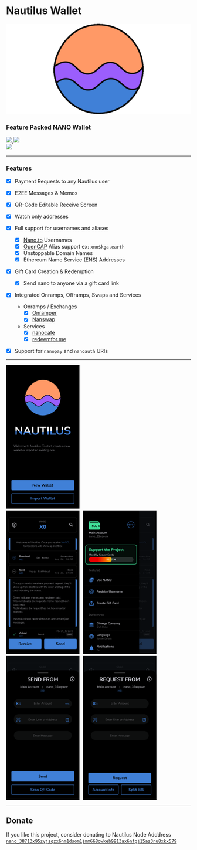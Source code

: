 # Nautilus Wallet

![Cover](/assets/banner.png)

### Feature Packed NANO Wallet

<a href="https://perish.co/promo">
   <img src="https://imagedelivery.net/uA65-M4gr037oB0C4RNdvw/c6fef9c3-dc48-4973-8303-c4d35e655d00/public" width="200">
   <img src="https://imagedelivery.net/uA65-M4gr037oB0C4RNdvw/6c37de35-3ef8-4dd1-ba97-62d5b57fea00/public" width="200">
   <br/>
   <img src="https://imagedelivery.net/uA65-M4gr037oB0C4RNdvw/9c7fac39-90e5-47e7-48f5-ef6b40e81900/public" width="200">
</a>

---

### Features

- [x] Payment Requests to any Nautilus user
- [x] E2EE Messages & Memos
- [x] QR-Code Editable Receive Screen
- [x] Watch only addresses
- [x] Full support for usernames and aliases
  - [x] [Nano.to](https://nano.to) Usernames
  - [x] [OpenCAP](https://github.com/opencap/protocol) Alias support ex: `xno$kga.earth`
  - [x] Unstoppable Domain Names
  - [x] Ethereum Name Service (ENS) Addresses
- [x] Gift Card Creation & Redemption
  - [x] Send nano to anyone via a gift card link
- [x] Integrated Onramps, Offramps, Swaps and Services
  - Onramps / Exchanges
    - [x] [Onramper](https://onramper.com)
    - [x] [Nanswap](https://nanswap.com)
  - Services
    - [x] [nanocafe](https://nanocafe.cc)
    - [x] [redeemfor.me](https://redeemfor.me)
- [x] Support for `nanopay` and `nanoauth` URIs


___

<div style="display: flex; flex-direction: column; gap: 5px;">
   <div style="display: flex; flex-direction: row; gap: 10px;">
      <img src="/screenshots/android/1080-2116/welcome_intro_screen.png" width="200">
   </div>
   <div style="display: flex; flex-direction: row; gap: 10px;">
      <img src="/screenshots/android/1080-2116/home_demo_cards_screen.png" width="200">
      <img src="/screenshots/android/1080-2116/settings_drawer_screen.png" width="200">
   </div>
   <div style="display: flex; flex-direction: row; gap: 10px;">
      <img src="/screenshots/android/1080-2116/send_screen.png" width="200">
      <img src="/screenshots/android/1080-2116/receive_screen.png" width="200">
   </div>
</div>

---

## Donate

If you like this project, consider donating to Nautilus Node Adddress
[`nano_38713x95zyjsqzx6nm1dsom1jmm668owkeb9913ax6nfgj15az3nu8xkx579`](https://nano.to/nautilus)
